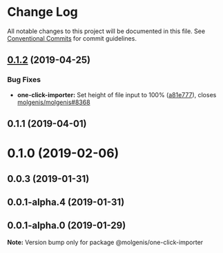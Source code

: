 # Change Log

All notable changes to this project will be documented in this file.
See [Conventional Commits](https://conventionalcommits.org) for commit guidelines.

## [0.1.2](https://github.com/molgenis/molgenis-frontend/compare/@molgenis/one-click-importer@0.1.1...@molgenis/one-click-importer@0.1.2) (2019-04-25)


### Bug Fixes

* **one-click-importer:** Set height of file input to 100% ([a81e777](https://github.com/molgenis/molgenis-frontend/commit/a81e777)), closes [molgenis/molgenis#8368](https://github.com/molgenis/molgenis/issues/8368)





## 0.1.1 (2019-04-01)



# 0.1.0 (2019-02-06)



## 0.0.3 (2019-01-31)



## 0.0.1-alpha.4 (2019-01-31)



## 0.0.1-alpha.0 (2019-01-29)

**Note:** Version bump only for package @molgenis/one-click-importer
